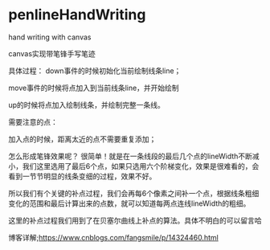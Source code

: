 # penlineHandWriting
hand writing with canvas

canvas实现带笔锋手写笔迹

具体过程：
down事件的时候初始化当前绘制线条line；

move事件的时候将点加入到当前线条line，并开始绘制

up的时候将点加入绘制线条，并绘制完整一条线。

需要注意的点：

加入点的时候，距离太近的点不需要重复添加；

怎么形成笔锋效果呢？
很简单！就是在一条线段的最后几个点的lineWidth不断减小，我们这里选用了最后6个点，如果只选用六个阶梯变化，效果是很难看的，会看到一节节明显的线条变细的过程，效果不好。 

所以我们有个关键的补点过程，我们会再每6个像素之间补一个点，根据线条粗细变化的范围和最后计算出来的点数，就可以知道每两点连线lineWidth的粗细。

这里的补点过程我们用到了在贝塞尔曲线上补点的算法。具体不明白的可以留言哈

博客详解;https://www.cnblogs.com/fangsmile/p/14324460.html
